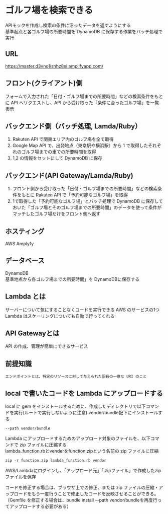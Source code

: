 # ゴルフ場を検索できる  
  
APIモックを作成し検索の条件に沿ったデータを返すようにする  
基準起点と各ゴルフ場の所要時間を DynamoDB に保存する作業をバッチ処理で実行  
  
  
## URL  
https://master.d3vno1isnhz8si.amplifyapp.com/  
  

## フロント(クライアント)側  
  
フォームで入力された「日付・ゴルフ場までの所要時間」などの検索条件をもとに API へリクエストし、API から受け取った「条件に合ったゴルフ場」を一覧表示  
  

## バックエンド側（バッチ処理, Lamda/Ruby）  
1. Rakuten API で関東エリア内のゴルフ場を全て取得
2. Google Map API で、出発地点（東京駅や横浜駅）から 1 で取得したそれぞれのゴルフ場までの車での所要時間を取得
3. 1,2 の情報をセットにして DynamoDB に保存
  

## バックエンド(API Gateway/Lamda/Ruby)
1. フロント側から受け取った「日付・ゴルフ場までの所要時間」などの検索条件をもとに Rakuten API で「予約可能なゴルフ場」を取得
2. 1で取得した「予約可能なゴルフ場」とバッチ処理で DynamoDB に保存しておいた「ゴルフ場とそのゴルフ場までの所要時間」のデータを使って条件がマッチしたゴルフ場だけをフロント側へ返す  
  
## ホスティング  
AWS Amplyfy  

## データベース  
DynamoDB  
基準地点から各ゴルフ場までの所要時間」を DynamoDBに保存する  
  
## Lambda とは  
サーバーについて気にすることなくコードを実行できる AWS のサービスの1つ  
Lambda はスケーリングについても自動で行ってくれる  
  
  
## API Gatewayとは
API の作成、管理が簡単にできるサービス  
  

## 前提知識
  
```
エンドポイントとは、特定のリソースに対して与えられた固有の一意な URI のこと
```
  

## local で書いたコードを Lambda にアップロードする  
  
local に gem をインストールするために、作成したディレクトリで以下コマンドを実行(ルートで実行しないように注意)
vender/bundle配下にインストールする  

```
--path vendor/bundle
```
  
Lambda にアップロードするためのアップロード対象のファイルを、以下コマンドで zip ファイルに圧縮する  
lambda_function.rbとvenderをfunction.zipという名前の zip ファイルに圧縮  
  
```
zip -r function.zip lambda_function.rb vendor
```
  
AWS/Lambdaにログインし、「アップロード元」「.zipファイル」で作成したzipファイルを保存  
  
コードを修正する場合は、ブラウザ上での修正、または zip ファイルの圧縮・アップロードをもう一度行うことで修正したコードを反映させることができる。（Gemfile を修正する場合は、bundle install --path vendor/bundleを再度行ってアップロードする必要がある）  
  

